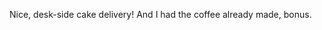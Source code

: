 <!--
id: 1982778443
link: http://kevinisom.info/post/1982778443/nice-desk-side-cake-delivery-and-i-had-the
slug: nice-desk-side-cake-delivery-and-i-had-the
date: Tue Nov 30 2010 17:16:15 GMT+1300 (NZDT)
raw: {"blog_name":"kevinisom","id":1982778443,"post_url":"http://kevinisom.info/post/1982778443/nice-desk-side-cake-delivery-and-i-had-the","slug":"nice-desk-side-cake-delivery-and-i-had-the","type":"text","date":"2010-11-30 04:16:15 GMT","timestamp":1291090575,"state":"published","format":"html","reblog_key":"b5P6t7gk","tags":[],"short_url":"http://tmblr.co/Zw68Yy1sBinB","highlighted":[],"feed_item":"http://twitter.com/kev_nz/statuses/9442367945838592","from_feed_id":"650289","note_count":0,"title":null,"body":"<p>Nice, desk-side cake delivery! And I had the coffee already made, bonus.</p>"}
publish: 2010-11-030
tags: 
title: null
-->


Nice, desk-side cake delivery! And I had the coffee already made, bonus.


